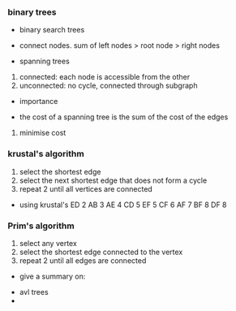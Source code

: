 ### binary trees
* binary search trees 
- connect nodes. sum of left nodes > root node > right nodes

* spanning trees  

1. connected: each node is accessible from the other
2. unconnected: no cycle, connected through subgraph

* importance
- the cost of a spanning tree is the sum of the cost of the edges

1. minimise cost


### krustal's algorithm
1. select the shortest edge
2. select the next shortest edge that does not form a cycle
3. repeat 2 until all vertices are connected

* using krustal's
ED 2
AB 3
AE 4
CD 5
EF 5
CF 6
AF 7
BF 8
DF 8


### Prim's algorithm
1. select any vertex
2. select the shortest edge connected to the vertex
3. repeat 2 until all edges are connected

* give a summary on:
- avl trees
- 